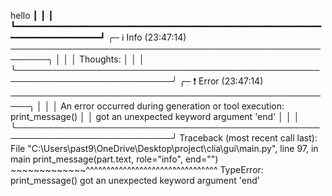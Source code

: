   hello                                                                    ┃
┃                                                                           ┃
┗━━━━━━━━━━━━━━━━━━━━━━━━━━━━━━━━━━━━━━━━━━━━━━━━━━━━━━━━━━━━━━━━━━━━━━━━━━━┛
╭─ ℹ️ Info (23:47:14) ────────────────────────────────────────────────────────╮
│                                                                           │
│  Thoughts:                                                                │
│                                                                           │
╰───────────────────────────────────────────────────────────────────────────╯
╭─ ❗ Error (23:47:14) ─────────────────────────────────────────────────────╮
│                                                                           │
│  An error occurred during generation or tool execution: print_message()   │
│  got an unexpected keyword argument 'end'                                 │
│                                                                           │
╰───────────────────────────────────────────────────────────────────────────╯
Traceback (most recent call last):
  File "C:\Users\past9\OneDrive\Desktop\project\clia\gui\main.py", line 97, in main
    print_message(part.text, role="info", end="")
    ~~~~~~~~~~~~~^^^^^^^^^^^^^^^^^^^^^^^^^^^^^^^^
TypeError: print_message() got an unexpected keyword argument 'end'